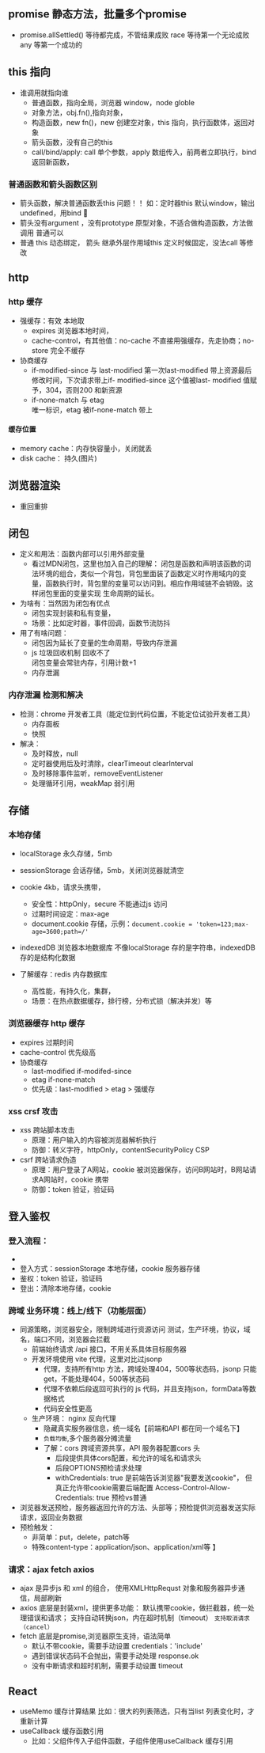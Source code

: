 ## promise 静态方法，批量多个promise 
- promise.allSettled() 等待都完成，不管结果成败
  race 等待第一个无论成败
  any 等第一个成功的

## this 指向 
- 谁调用就指向谁
  - 普通函数，指向全局，浏览器 window，node globle
  - 对象方法，obj.fn(),指向对象，
  - 构造函数，new fn()，new 创建空对象，this 指向，执行函数体，返回对象
  - 箭头函数，没有自己的this 
  - call/bind/apply: call 单个参数，apply 数组传入，前两者立即执行，bind 返回新函数，
### 普通函数和箭头函数区别
- 箭头函数，解决普通函数丢this 问题！！
  如：定时器this 默认window，输出undefined，用bind 🫡
- 箭头没有argument ，没有prototype 原型对象，不适合做构造函数，方法做调用
  普通可以
- 普通 this 动态绑定，
  箭头 继承外层作用域this 定义时候固定，没法call 等修改

## http 
### http 缓存
- 强缓存：有效 本地取
  - expires 浏览器本地时间，
  - cache-control，有其他值：no-cache 不直接用强缓存，先走协商；no-store 完全不缓存
- 协商缓存
  - if-modified-since 与 last-modified
    第一次last-modified 带上资源最后修改时间，下次请求带上if- modified-since 
    这个值被last- modified 值赋予，304，否则200 和新资源
  - if-none-match 与 etag  
    唯一标识，etag 
    被if-none-match 带上

#### 缓存位置
- memory cache：内存快容量小，关闭就丢
- disk cache： 持久(图片)

## 浏览器渲染
- 重回重排

## 闭包
- 定义和用法：函数内部可以引用外部变量
  - 看过MDN闭包，这里也加入自己的理解：
  闭包是函数和声明该函数的词法环境的组合，类似一个背包，背包里面装了函数定义时作用域内的变量，函数执行时，背包里的变量可以访问到。相应作用域链不会销毁。这样闭包里面的变量实现 生命周期的延长。
- 为啥有：当然因为闭包有优点
  - 闭包实现封装和私有变量，
  - 场景：比如定时器，事件回调，函数节流防抖
- 用了有啥问题：
  - 闭包因为延长了变量的生命周期，导致内存泄漏
  - js 垃圾回收机制 回收不了  
    闭包变量会常驻内存，引用计数+1
  - 内存泄漏

### 内存泄漏 检测和解决
- 检测：chrome 开发者工具（能定位到代码位置，不能定位试验开发者工具）
  - 内存面板
  - 快照
- 解决：
  - 及时释放，null
  - 定时器使用后及时清除，clearTimeout clearInterval
  - 及时移除事件监听，removeEventListener
  - 处理循环引用，weakMap 弱引用

## 存储
### 本地存储
- localStorage 永久存储，5mb
- sessionStorage 会话存储，5mb，关闭浏览器就清空
- cookie 4kb，请求头携带，
  - 安全性：httpOnly，secure 不能通过js 访问
  - 过期时间设定：max-age
  - document.cookie 存储，示例：`document.cookie = 'token=123;max-age=3600;path=/'`

- indexedDB 浏览器本地数据库
  不像localStorage 存的是字符串，indexedDB 存的是结构化数据

- 了解缓存：redis 内存数据库
  - 高性能，有持久化，集群，
  - 场景：在热点数据缓存，排行榜，分布式锁（解决并发）等

### 浏览器缓存 http  缓存
  - expires 过期时间
  - cache-control 优先级高
- 协商缓存
  - last-modified if-modifed-since
  - etag if-none-match
  - 优先级：last-modified > etag > 强缓存

###  xss crsf 攻击
- xss 跨站脚本攻击
  - 原理：用户输入的内容被浏览器解析执行
  - 防御：转义字符，httpOnly，contentSecurityPolicy CSP
- csrf 跨站请求伪造
  - 原理：用户登录了A网站，cookie 被浏览器保存，访问B网站时，B网站请求A网站时，cookie 携带
  - 防御：token 验证，验证码

## 登入鉴权
### 登入流程：
- 
- 登入方式：sessionStorage 本地存储，cookie 服务器存储
- 鉴权：token 验证，验证码
- 登出：清除本地存储，cookie

### 跨域 业务环境：线上/线下（功能层面）
- 同源策略，浏览器安全，限制跨域进行资源访问
  测试，生产环境，协议，域名，端口不同，浏览器会拦截
  - 前端始终请求 /api 接口，不用关系具体目标服务器
  - 开发环境使用 vite 代理，这里对比过jsonp 
    - 代理，支持所有http 方法，跨域处理404，500等状态码，jsonp 只能get，不能处理404，500等状态码
    - 代理不依赖后段返回可执行的 js 代码，并且支持json，formData等数据格式
    - 代码安全性更高
  - 生产环境： nginx 反向代理
    - 隐藏真实服务器信息，统一域名【前端和API 都在同一个域名下】
    - `负载均衡`,多个服务器分摊流量
    - 了解：cors 跨域资源共享，API 服务器配置cors 头
      - 后段提供具体cors配置，和允许的域名和请求头
      - 后段OPTIONS预检请求处理
      - withCredentials: true 是前端告诉浏览器"我要发送cookie"，
      但真正允许带cookie需要后端配置 Access-Control-Allow-Credentials: true
预检vs普通
- 浏览器发送预检，服务器返回允许的方法、头部等；预检提供浏览器发送实际请求，返回业务数据
- 预检触发：
  - 非简单：put，delete，patch等
  - 特殊content-type：application/json、application/xml等
】
### 请求：ajax fetch axios
- ajax 是异步js 和 xml 的组合，
  使用XMLHttpRequst 对象和服务器异步通信，局部刷新
- axios 底层是封装xml，提供更多功能：
  默认携带cookie，做拦截器，统一处理错误和请求；
  支持自动转换json，内在超时机制（timeout）
  `支持取消请求（cancel）`
- fetch 底层是promise,浏览器原生支持，语法简单
  - 默认不带cookie，需要手动设置 credentials：'include'
  - 遇到错误状态码不会抛出，需要手动处理 response.ok
  - 没有中断请求和超时机制，需要手动设置 timeout

## React 
- useMemo 缓存计算结果
  比如：很大的列表筛选，只有当list 列表变化时，才重新计算
- useCallback 缓存函数引用
  - 比如：父组件传入子组件函数，子组件使用useCallback 缓存引用